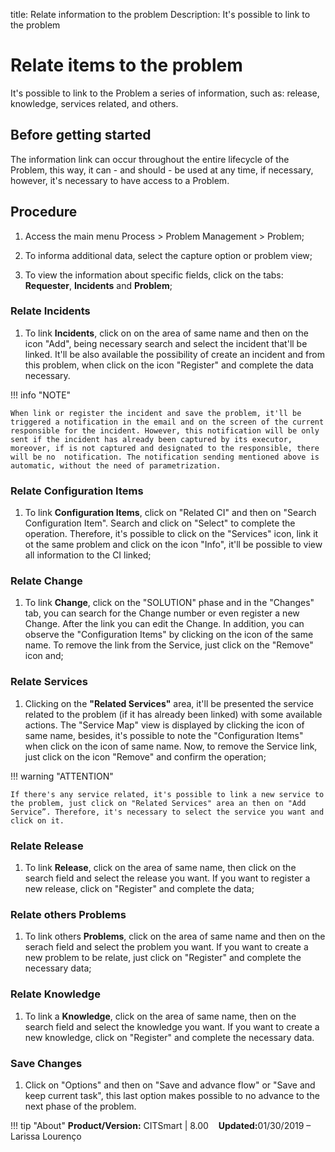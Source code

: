 title: Relate information to the problem
Description: It's possible to link to the problem
# Relate items to the problem


It's possible to link to the Problem a series of information, such as: release, knowledge, services related, and others.

## Before getting started

The information link can occur throughout the entire lifecycle of the Problem, this
way, it can - and should - be used at any time, if necessary, however, it's
necessary to have access to a Problem.

## Procedure

1. Access the main menu Process \>
   Problem Management \> Problem;

2.  To informa additional data, select the capture option
    or problem view;

3.  To view the information about specific fields, click on the tabs:
    **Requester**, **Incidents** and **Problem**;

### Relate Incidents

1.  To link **Incidents**, click on on the area of same name and then on the icon
    "Add", being necessary search and select the incident that'll be linked. It'll
    be also available the possibility of create an incident and from this problem,
    when click on the icon "Register" and complete the data necessary.

!!! info "NOTE"

    When link or register the incident and save the problem, it'll be triggered a notification in the email and on the screen of the current responsible for the incident. However, this notification will be only sent if the incident has already been captured by its executor, moreover, if is not captured and designated to the responsible, there will be no  notification. The notification sending mentioned above is automatic, without the need of parametrization.

### Relate Configuration Items

1.  To link **Configuration Items**, click on "Related CI" and then on "Search
    Configuration Item". Search and click on "Select" to complete the operation.
    Therefore, it's possible to click on the "Services" icon, link it ot the same
    problem and click on the icon "Info", it'll be possible to view all information
    to the CI linked;

### Relate Change

1.  To link **Change**, click on the "SOLUTION" phase and in the "Changes" tab, you
    can search for the Change number or even register a new Change. After the link
    you can edit the Change. In addition, you can observe the "Configuration Items"
    by clicking on the icon of the same name. To remove the link from the Service,
    just click on the "Remove" icon and;

### Relate Services

1.  Clicking on the **"Related Services"** area, it'll be presented the service
    related to the problem (if it has already been linked) with some
    available actions. The "Service Map" view is displayed by clicking the
    icon of same name, besides, it's possible to note the "Configuration Items"
    when click on the icon of same name. Now, to remove the Service link, just
    click on the icon "Remove" and confirm the operation;

!!! warning "ATTENTION"

    If there's any service related, it's possible to link a new service to the problem, just click on "Related Services" area an then on "Add Service”. Therefore, it's necessary to select the service you want and click on it.

### Relate Release

1.  To link **Release**, click on the area of same name, then click on the
    search field and select the release you want. If you want to register a
    new release, click on "Register" and complete the data;

### Relate others Problems

1.  To link others **Problems**, click on the area of same name and then on
    the serach field and select the problem you want. If you want to create
    a new problem to be relate, just click on "Register" and complete the
    necessary data;

### Relate Knowledge

1. To link a **Knowledge**, click on the area of same name, then on the search
    field and select the knowledge you want. If you want to create a new knowledge,
    click on "Register" and complete the necessary data.

### Save Changes

1. Click on "Options" and then on "Save and advance flow" or "Save and keep current
    task", this last option makes possible to no advance to the next phase of the problem.    

!!! tip "About"
    <b>Product/Version:</b> CITSmart | 8.00 &nbsp;&nbsp;
    <b>Updated:</b>01/30/2019 – Larissa Lourenço
